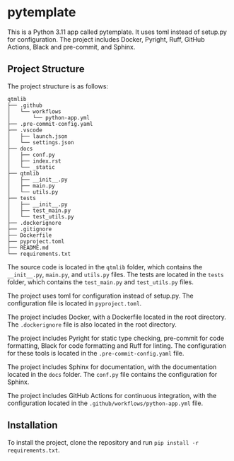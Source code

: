 # pytemplate

This is a Python 3.11 app called pytemplate. It uses toml instead of setup.py for configuration. The project includes Docker, Pyright, Ruff, GitHub Actions, Black and pre-commit, and Sphinx.

## Project Structure

The project structure is as follows:

```
qtmlib
├── .github
│   └── workflows
│       └── python-app.yml
├── .pre-commit-config.yaml
├── .vscode
│   ├── launch.json
│   └── settings.json
├── docs
│   ├── conf.py
│   ├── index.rst
│   └── _static
├── qtmlib
│   ├── __init__.py
│   ├── main.py
│   └── utils.py
├── tests
│   ├── __init__.py
│   ├── test_main.py
│   └── test_utils.py
├── .dockerignore
├── .gitignore
├── Dockerfile
├── pyproject.toml
├── README.md
└── requirements.txt
```

The source code is located in the `qtmlib` folder, which contains the `__init__.py`, `main.py`, and `utils.py` files. The tests are located in the `tests` folder, which contains the `test_main.py` and `test_utils.py` files.

The project uses toml for configuration instead of setup.py. The configuration file is located in `pyproject.toml`.

The project includes Docker, with a Dockerfile located in the root directory. The `.dockerignore` file is also located in the root directory.

The project includes Pyright for static type checking, pre-commit for code formatting, Black for code formatting and Ruff for linting. The configuration for these tools is located in the `.pre-commit-config.yaml` file.

The project includes Sphinx for documentation, with the documentation located in the `docs` folder. The `conf.py` file contains the configuration for Sphinx.

The project includes GitHub Actions for continuous integration, with the configuration located in the `.github/workflows/python-app.yml` file.

## Installation

To install the project, clone the repository and run `pip install -r requirements.txt`.

